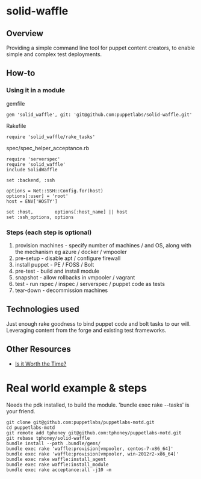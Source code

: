 # solid-waffle

## Overview
Providing a simple command line tool for puppet content creators, to enable simple and complex test deployments.

## How-to
### Using it in a module
gemfile
```
gem 'solid_waffle', git: 'git@github.com:puppetlabs/solid-waffle.git'
```
Rakefile
```
require 'solid_waffle/rake_tasks'
```
spec/spec_helper_acceptance.rb
```
require 'serverspec'
require 'solid_waffle'
include SolidWaffle

set :backend, :ssh

options = Net::SSH::Config.for(host)
options[:user] = 'root'
host = ENV['HOSTY']

set :host,        options[:host_name] || host
set :ssh_options, options
```

### Steps (each step is optional)

1. provision machines - specify number of machines / and OS, along with the mechanism eg azure / docker / vmpooler
2. pre-setup - disable apt / configure firewall 
3. install puppet - PE / FOSS / Bolt
4. pre-test - build and install module
5. snapshot - allow rollbacks in vmpooler / vagrant
6. test - run rspec / inspec / serverspec / puppet code as tests
7. tear-down - decommission machines

## Technologies used
Just enough rake goodness to bind puppet code and bolt tasks to our will. 
Leveraging content from the forge and existing test frameworks.

## Other Resources

* [Is it Worth the Time?](https://xkcd.com/1205/)

# Real world example & steps

Needs the pdk installed, to build the module. 'bundle exec rake --tasks' is your friend.

```
git clone git@github.com:puppetlabs/puppetlabs-motd.git
cd puppetlabs-motd
git remote add tphoney git@github.com:tphoney/puppetlabs-motd.git
git rebase tphoney/solid-waffle
bundle install --path .bundle/gems/
bundle exec rake 'waffle:provision[vmpooler, centos-7-x86_64]'
bundle exec rake 'waffle:provision[vmpooler, win-2012r2-x86_64]'
bundle exec rake waffle:install_agent
bundle exec rake waffle:install_module
bundle exec rake acceptance:all -j10 -m
```
